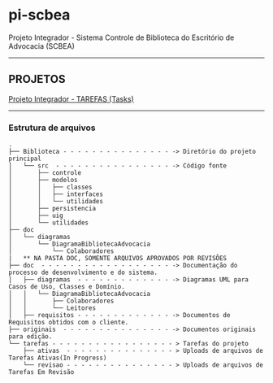 # pi-scbea

Projeto Integrador - Sistema Controle de Biblioteca do Escritório de Advocacia (SCBEA)

--- 

## PROJETOS
[Projeto Integrador - TAREFAS (Tasks)](https://github.com/Viniciusalopes/pi-scbea/projects/1)

---

### Estrutura de arquivos
```
.
├── Biblioteca - - - - - - - - - - - - - - - -> Diretório do projeto principal
│   └── src  - - - - - - - - - - - - - - - - -> Código fonte
│       ├── controle
│       ├── modelos
│       │   ├── classes
│       │   ├── interfaces
│       │   └── utilidades
│       ├── persistencia
│       ├── uig
│       └── utilidades
├── doc
│   └── diagramas
│       └── DiagramaBibliotecaAdvocacia
│           └── Colaboradores
|   ** NA PASTA DOC, SOMENTE ARQUIVOS APROVADOS POR REVISÕES
├── doc  - - - - - - - - - - - - - - - - - - -> Documentação do processo de desenvolvimento e do sistema.
│   ├── diagramas  - - - - - - - - - - - - - -> Diagramas UML para Casos de Uso, Classes e Domínio.
│   │   └── DiagramaBibliotecaAdvocacia
│   │       ├── Colaboradores
│   │       └── Leitores
│   ├── requisitos - - - - - - - - - - - - - -> Documentos de Requisitos obtidos com o cliente.
├── originais  - - - - - - - - - - - - - - - -> Documentos originais para edição.
└── tarefas - - - - - - - - - - - - - - - - - > Tarefas do projeto
    ├── ativas  - - - - - - - - - - - - - - - > Uploads de arquivos de Tarefas Ativas(In Progress)
    └── revisao - - - - - - - - - - - - - - - > Uploads de arquivos de Tarefas Em Revisão
```
